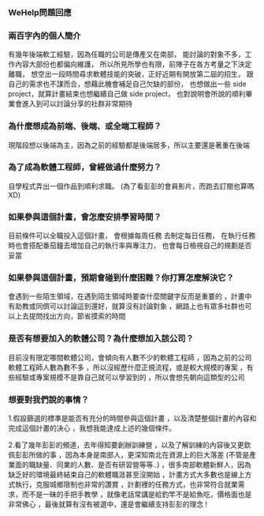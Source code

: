 ### WeHelp問題回應

### 兩百字內的個人簡介

有幾年後端軟工經驗，因為任職的公司是傳產又在南部，
能討論的對象不多，工作內容大部份也都偏向維護，
所以所見所學也有限，前陣子在各方考量之下決定離職，
想空出一段時間尋求軟體技能的突破，正好近期有開放第二屆的招生，
跟自己的需求也不謀而合，想藉此機會補足自己欠缺的部份，
也想做出一些 side project，就算計畫結束也想繼續自己做 side project，
也對說明會所說的順利畢業會進入到可以討論分享的社群非常期待

### 為什麼想成為前端、後端、或全端工程師？

現階段想以後端為主，因為之前的經驗都是後端居多，所以主要還是著重在後端

### 為了成為軟體工程師，曾經做過什麼努力？

自學程式弄出一個作品到順利求職。
(為了看彭彭的會員影片，而跑去訂閱也算嗎XD)

### 如果參與這個計畫，會怎麼安排學習時間？
目前條件可以全職投入這個計畫， 會根據每周任務
去制定每日任務， 在執行任務時也會搭配番茄鐘去增加自己的執行率與專注力，
也會每日檢視自己的規劃是否妥當

### 如果參與這個計畫，預期會碰到什麼困難？你打算怎麼解決它？

會遇到一些陌生領域，在遇到陌生領域時要查什麼關鍵字反而是重要的
，計畫中有助教或同儕可以討論這到還好，就算沒有討論對象
，網路上也有眾多社群也可以上去提問找出方向，節省摸索的時間

### 是否有想要加入的軟體公司？為什麼想加入該公司？

目前沒有限定哪間軟體公司，會傾向有人數不少的軟體工程師
，因為之前的公司軟體工程師人數為數不多
，所以沒經歷什麼正規流程，或是較大規模的專案
，有些經驗或專案規模不是靠自己就可以學習到的
，所以會想先朝向這類型的公司

### 想要對我們說的事情？
1.假設篩選的標準是能否有充分的時間參與這個計畫
，以及清楚整個計畫的內容和完成這個計畫的決心 
，我想我能達成上述的幾個條件。
	
2.看了幾年彭彭的頻道，去年得知要創辦訓練營
，以及了解訓練的內容後又更欽佩彭彭所做的事
，因為本身是南部人，更深知南北在資源上的巨大落差
(不管是產業面的職缺量、同業的人數、是否有研習營等等..)
，很多南部軟體新鮮人，因為缺乏好的環境最終結束自己的軟體職涯甚至沒開始
，計畫方式大多數也是線上方式執行，克服城鄉限制也非常的讚賞
，計劃裡的任務方式，也非常符合就業需求，而不是一昧的手把手教學
，就像老話常講是給釣竿不是給魚吃，價格面也是非常佛心
，最後就算有沒有被選中，還是會繼續支持彭彭的理念 !
